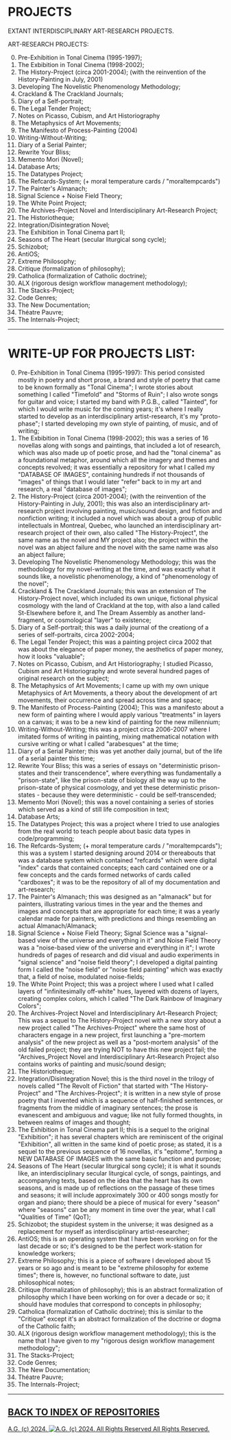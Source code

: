 # PROJECTS
EXTANT INTERDISCIPLINARY ART-RESEARCH PROJECTS.

ART-RESEARCH PROJECTS:

0. Pre-Exhibition in Tonal Cinema (1995-1997);
1. The Exbibition in Tonal Cinema (1998-2002);
2. The History-Project (circa 2001-2004); (with the reinvention of the History-Painting in July, 2001)
3. Developing The Novelistic Phenomenology Methodology;
4. Crackland & The Crackland Journals;
5. Diary of a Self-portrait;
6. The Legal Tender Project;
7. Notes on Picasso, Cubism, and Art Historiography
8. The Metaphysics of Art Movements;
9. The Manifesto of Process-Painting (2004)
10. Writing-Without-Writing;
11. Diary of a Serial Painter;
12. Rewrite Your Bliss;
13. Memento Mori (Novel);
14. Database Arts;
15. The Datatypes Project;
16. The Refcards-System; (+ moral temperature cards / "moraltempcards")
17. The Painter's Almanach;
18. Signal Science + Noise Field Theory;
19. The White Point Project;
20. The Archives-Project Novel and Interdisciplinary Art-Research Project;
21. The Historiotheque;
22. Integration/Disintegration Novel;
23. The Exhibition in Tonal Cinema part II;
24. Seasons of The Heart (secular liturgical song cycle);
25. Schizobot;
26. AntiOS;
27. Extreme Philosophy;
28. Critique (formalization of philosophy);
29. Catholica (formalization of Catholic doctrine);
30. ALX (rigorous design workflow management methodology);
31. The Stacks-Project;
32. Code Genres;
33. The New Documentation;
34. Théatre Pauvre;
35. The Internals-Project;

- - - - - - -

# WRITE-UP FOR PROJECTS LIST:
0. Pre-Exhibition in Tonal Cinema (1995-1997): This period consisted mostly in poetry and short prose, a brand and style of poetry that came to be known formally as "Tonal Cinema"; I wrote stories about something I called "Timefold" and "Storms of Ruin"; I also wrote songs for guitar and voice; I started my band with P.G.B., called "Tainted", for which I would write music for the coming years; it's where I really started to develop as an interdisciplinary artist-research, it's my "proto-phase"; I started developing my own style of painting, of music, and of writing;
1. The Exbibition in Tonal Cinema (1998-2002); this was a series of 16 novellas along with songs and paintings, that included a lot of research, which was also made up of poetic prose, and had the "tonal cinema" as a foundational metaphor, around which all the imagery and themes and concepts revolved; it was essentially a repository for what I called my "DATABASE OF IMAGES", containing hundreds if not thousands of "images" of things that I would later "refer" back to in my art and research, a real "database of images";
2. The History-Project (circa 2001-2004); (with the reinvention of the History-Painting in July, 2001); this was also an interdisciplinary art-research project involving painting, music/sound design, and fiction and nonfiction writing; it included a novel which was about a group of public intellectuals in Montreal, Quebec, who launched an interdisciplinary art-research project of their own, also called "The History-Project", the same name as the novel and MY project also; the project within the novel was an abject failure and the novel with the same name was also an abject failure;
3. Developing The Novelistic Phenomenology Methodology; this was the methodology for my novel-writing at the time, and was exactly what it sounds like, a novelistic phenomenology, a kind of "phenomenology of the novel";
4. Crackland & The Crackland Journals; this was an extension of The History-Project novel, which included its own unique, fictional physical cosmology with the land of Crackland at the top, with also a land called St-Elsewhere before it, and The Dream Assembly as another land-fragment, or cosmological "layer" to existence;
5. Diary of a Self-portrait; this was a daily journal of the creationg of a series of self-portraits, circa 2002-2004;
6. The Legal Tender Project; this was a painting project circa 2002 that was about the elegance of paper money, the aesthetics of paper money, how it looks "valuable";
7. Notes on Picasso, Cubism, and Art Historiography; I studied Picasso, Cubism and Art Historiography and wrote several hundred pages of original research on the subject;
8. The Metaphysics of Art Movements; I came up with my own unique Metaphysics of Art Movements, a theory about the development of art movements, their occurrence and spread across time and space;
9. The Manifesto of Process-Painting (2004); This was a manifesto about a new form of painting where I would apply various "treatments" in layers on a canvas; it was to be a new kind of painting for the new millennium;
10. Writing-Without-Writing; this was a project circa 2006-2007 where I imitated forms of writing in painting, mixing mathematical notation with cursive writing or what I called "arabesques" at the time;
11. Diary of a Serial Painter; this was yet another daily journal, but of the life of a serial painter this time;
12. Rewrite Your Bliss; this was a series of essays on "deterministic prison-states and their transcendence", where everything was fundamentally a "prison-state", like the prison-state of biology all the way up to the prison-state of physical cosmology, and yet these deterministic prison-states - because they were deterministic - could be self-transcended;
13. Memento Mori (Novel); this was a novel containing a series of stories which served as a kind of still life composition in text;
14. Database Arts;
15. The Datatypes Project; this was a project where I tried to use analogies from the real world to teach people about basic data types in code/programming;
16. The Refcards-System; (+ moral temperature cards / "moraltempcards"); this was a system I started designing around 2014 or thereabouts that was a database system which contained "refcards" which were digital "index" cards that contained concepts; each card contained one or a few concepts and the cards formed networks of cards called "cardboxes"; it was to be the repository of all of my documentation and art-research;
17. The Painter's Almanach; this was designed as an "almanack" but for painters, illustrating various times in the year and the themes and images and concepts that are appropriate for each time; it was a yearly calendar made for painters, with predictions and things resembling an actual Almanach/Almanack;
18. Signal Science + Noise Field Theory; Signal Science was a "signal-based view of the universe and everything in it" and Noise Field Theory was a "noise-based view of the universe and everything in it"; I wrote hundreds of pages of research and did visual and audio experiments in "signal science" and "noise field theory"; I developed a digital painting form I called the "noise field" or "noise field painting" which was exactly that, a field of noise, modulated noise-fields;
19. The White Point Project; this was a project where I used what I called layers of "infinitesimally off-white" hues, layered with dozens of layers, creating complex colors, which I called "The Dark Rainbow of Imaginary Colors";
20. The Archives-Project Novel and Interdisciplinary Art-Research Project; This was a sequel to The History-Project novel with a new story about a new project called "The Archives-Project" where the same host of characters engage in a new project, first launching a "pre-mortem analysis" of the new project as well as a "post-mortem analysis" of the old failed project; they are trying NOT to have this new project fail; the "Archives_Project Novel and Interdisciplinary Art-Research Project also contains works of painting and music/sound design;
21. The Historiotheque;
22. Integration/Disintegration Novel; this is the third novel in the trilogy of novels called "The Revolt of Fiction" that started with "The History-Project" and "The Archives-Project"; it is written in a new style of prose poetry that I invented which is a sequence of half-finished sentences, or fragments from the middle of imaginary sentences; the prose is evanescent and ambiguous and vague; like not fully formed thoughts, in between realms of images and thought;
23. The Exhibition in Tonal Cinema part II; this is a sequel to the original "Exhibition"; it has several chapters which are reminiscent of the original "Exhibition", all written in the same kind of poetic prose;  as stated, it is a sequel to the previous sequence of 16 novellas, it's "epitome", forming a NEW DATABASE OF IMAGES with the same basic function and purpose;
24. Seasons of The Heart (secular liturgical song cycle); it is what it sounds like, an interdisciplinary secular liturgical cycle, of songs, paintings, and accompanying texts, based on the idea that the heart has its own seasons, and is made up of reflections on the passage of these times and seasons; it will include approximately 300 or 400 songs mostly for organ and piano; there should be a piece of musical for every "season" where "seasons" can be any moment in time over the year, what I call "Qualities of Time" (QoT);
25. Schizobot; the stupidest system in the universe; it was designed as a replacement for myself as interdisciplinary artist-researcher;
26. AntiOS; this is an operating system that I have been working on for the last decade or so; it's designed to be the perfect work-station for knowledge workers;
27. Extreme Philosophy; this is a piece of software I developed about 15 years or so ago and is meant to be "extreme philosophy for exteme times"; there is, however, no functional software to date, just philosophical notes;
28. Critique (formalization of philosophy); this is an abstract formalization of philosophy which I have been working on for over a decade or so; it should have modules that correspond to concepts in philosophy;
29. Catholica (formalization of Catholic doctrine); this is similar to the "Critique" except it's an abstract formalization of the doctrine or dogma of the Catholic faith;
30. ALX (rigorous design workflow management methodology); this is the name that I have given to my "rigorous design workflow management methodology";
31. The Stacks-Project;
32. Code Genres;
33. The New Documentation;
34. Théatre Pauvre;
35. The Internals-Project;

- - - - - - -

## [BACK TO INDEX OF REPOSITORIES](https://github.com/antiface/Index)

[A.G. (c) 2024. ![A.G. (c) 2024. All Rights Reserved](https://historiotheque.files.wordpress.com/2016/11/ag_signature_official_2015_50px_cropped.jpg) All Rights Reserved.](http://alexgagnon.com)
